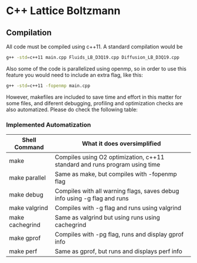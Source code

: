 # C++ Lattice Boltzmann
## Compilation
All code must be compiled using c++11. A standard compilation would be 
```bash
g++ -std=c++11 main.cpp Fluids_LB_D3Q19.cpp Diffusion_LB_D3Q19.cpp
```
Also some of the code is parallelized using openmp, so in order to use this feature you 
would need to include an extra flag, like this:
```bash
g++ -std=c++11 -fopenmp main.cpp
```
However, makefiles are included to save time and effort in this matter for some files, 
and diferent debugging, profiling and optimization checks are also automatized. Please do 
check the following table:

### Implemented Automatization
| Shell Command   | What it does oversimplified                                               |
|-----------------|---------------------------------------------------------------------------|
| make            | Compiles using O2 optimization, c++11 standard and runs program using time|
| make parallel   | Same as make, but compiles with -fopenmp flag                             |
| make debug      | Compiles with all warning flags, saves debug info using -g flag and runs  |
| make valgrind   | Compiles with -g flag and runs using valgrind                             |
| make cachegrind | Same as valgrind but using runs using cachegrind                          |
| make gprof      | Compiles with -pg flag, runs and display gprof info                       |
| make perf       | Same as gprof, but runs and displays perf info                            |
